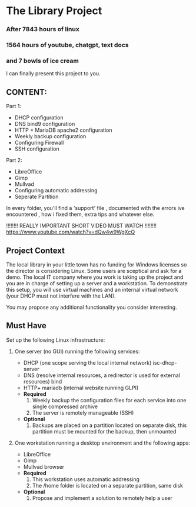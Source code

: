 
#                          The Library Project 

### After 7843 hours of linux 
### 1564 hours of youtube, chatgpt, text docs
### and 7 bowls of ice cream

I can finally present this project to you. 


## CONTENT: 

Part 1:
  - DHCP configuration
  - DNS bind9 configuration
  - HTTP + MariaDB apache2 configuration
  - Weekly backup configuration
  - Configuring Firewall
  - SSH configuration

Part 2: 
  - LibreOffice
  - Gimp
  - Mullvad
  - Configuring automatic addressing
  - Seperate Partition


In every folder, you'll find a 'support' file , documented with the errors ive encountered , how i fixed them, extra tips and whatever else. 


!!!!!!!! REALLY IMPORTANT SHORT VIDEO MUST WATCH !!!!!!!!
https://www.youtube.com/watch?v=dQw4w9WgXcQ



## Project Context

The local library in your little town has no funding for Windows licenses so the director is considering Linux. Some users are sceptical and ask for a demo. The local IT company where you work is taking up the project and you are in charge of setting up a server and a workstation.
To demonstrate this setup, you will use virtual machines and an internal virtual network (your DHCP must not interfere with the LAN).

You may propose any additional functionality you consider interesting.

## Must Have

Set up the following Linux infrastructure:

1. One server (no GUI) running the following services:
    - DHCP (one scope serving the local internal network)  isc-dhcp-server
    - DNS (resolve internal resources, a redirector is used for external resources) bind
    - HTTP+ mariadb (internal website running GLPI)
    - **Required**
        1. Weekly backup the configuration files for each service into one single compressed archive
        2. The server is remotely manageable (SSH)
    - **Optional**
        1. Backups are placed on a partition located on  separate disk, this partition must be mounted for the backup, then unmounted

2. One workstation running a desktop environment and the following apps:
    - LibreOffice
    - Gimp
    - Mullvad browser
    - **Required** 
        1. This workstation uses automatic addressing
        2. The /home folder is located on a separate partition, same disk 
    - **Optional**
        1. Propose and implement a solution to remotely help a user

